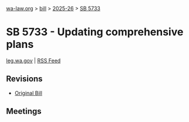 [wa-law.org](/) > [bill](/bill/) > [2025-26](/bill/2025-26/) > [SB 5733](/bill/2025-26/sb/5733/)

# SB 5733 - Updating comprehensive plans
[leg.wa.gov](https://app.leg.wa.gov/billsummary?BillNumber=5733&Year=2025&Initiative=false) | [RSS Feed](./rss.xml)

## Revisions
* [Original Bill](1/)

## Meetings